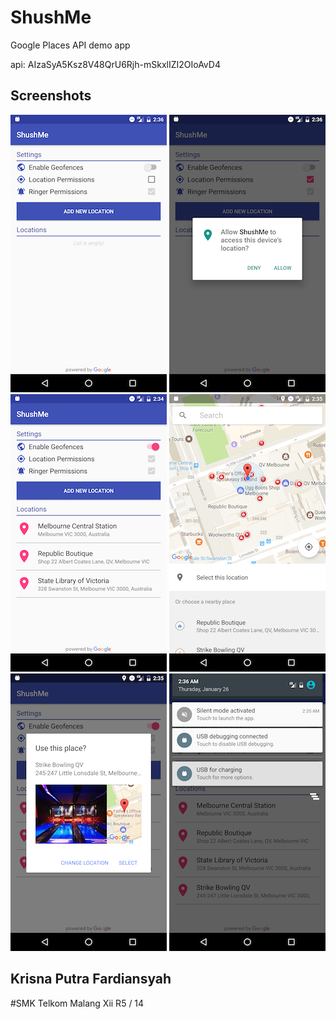# ShushMe
Google Places API demo app

api: AIzaSyA5Ksz8V48QrU6Rjh-mSkxlIZI2OIoAvD4

## Screenshots

![Screenshot1](screenshots/screen_1.png) ![Screenshot2](screenshots/screen_2.png) ![Screenshot3](screenshots/screen_3.png)
![Screenshot4](screenshots/screen_4.png) ![Screenshot5](screenshots/screen_5.png) ![Screenshot6](screenshots/screen_6.png)


## Krisna Putra Fardiansyah 
#SMK Telkom Malang Xii R5 / 14
